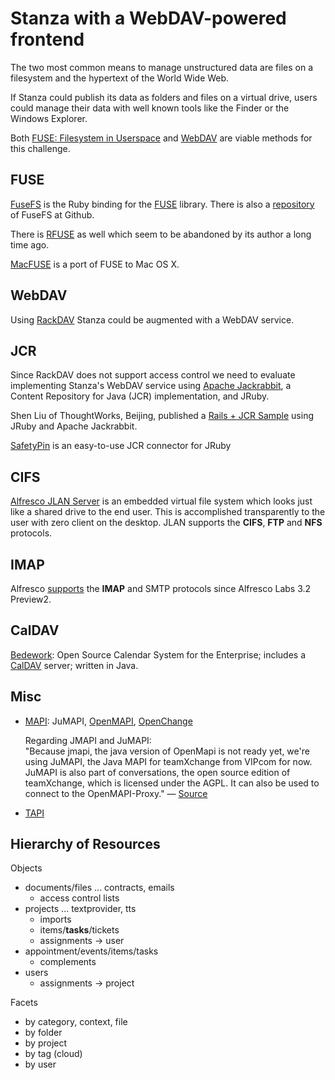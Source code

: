 # Stanza with a WebDAV-powered frontend

The two most common means to manage unstructured data are files on a
filesystem and the hypertext of the World Wide Web.

If Stanza could publish its data as folders and files on a virtual drive,
users could manage their data with well known tools like the Finder or the
Windows Explorer.

Both [FUSE: Filesystem in Userspace](http://fuse.sourceforge.net/) and
[WebDAV](http://www.webdav.org/) are viable methods for this challenge.

## FUSE

[FuseFS](https://rubyforge.org/projects/fusefs/) is the Ruby binding for the
[FUSE](http://fuse.sourceforge.net/) library. There is also a
[repository](http://github.com/rzownir/fusefs) of FuseFS at Github.

There is [RFUSE](http://rubyforge.org/projects/rfuse/) as well which seem to
be abandoned by its author a long time ago.

[MacFUSE](http://code.google.com/p/macfuse/) is a port of FUSE to Mac OS X.

## WebDAV

Using [RackDAV](http://github.com/georgi/rack_dav) Stanza could be augmented
with a WebDAV service.

## JCR

Since RackDAV does not support access control we need to evaluate implementing
Stanza's WebDAV service using [Apache Jackrabbit](http://jackrabbit.apache.org/),
a Content Repository for Java (JCR) implementation, and JRuby.

Shen Liu of ThoughtWorks, Beijing, published a
[Rails + JCR Sample](http://github.com/wpc/jcr-rails-demo) using JRuby and
Apache Jackrabbit.

[SafetyPin](https://github.com/jnraine/safety-pin) is an easy-to-use JCR connector for JRuby

## CIFS

[Alfresco JLAN Server](http://www.alfresco.com/products/aifs/) is an
embedded virtual file system which looks just like a shared drive to the
end user. This is accomplished transparently to the user with zero client on
the desktop. JLAN supports the __CIFS__, __FTP__ and __NFS__ protocols.

## IMAP

Alfresco [supports](http://wiki.alfresco.com/wiki/Alfresco_Labs_3.2_Preview2_IMAP)
the __IMAP__ and SMTP protocols since Alfresco Labs 3.2 Preview2.

## CalDAV

[Bedework](http://www.bedework.org/): Open Source Calendar System for the
Enterprise; includes a [CalDAV](http://en.wikipedia.org/wiki/CalDAV) server;
written in Java.

## Misc

  * [MAPI](http://en.wikipedia.org/wiki/Messaging_Application_Programming_Interface):
    JuMAPI,
    [OpenMAPI](http://openmapi.org/), [OpenChange](http://www.openchange.org/)

    Regarding JMAPI and JuMAPI:  
    "Because jmapi, the java version of OpenMapi is not ready yet, we're using
    JuMAPI, the Java MAPI for teamXchange from VIPcom for now. JuMAPI is also
    part of conversations, the open source edition of teamXchange, which is
    licensed under the AGPL. It can also be used to connect to the OpenMAPI-Proxy."
    — [Source](http://osbl.wilken.de/wiki/index.php/Con:nect)

  * [TAPI](http://en.wikipedia.org/wiki/Telephony_Application_Programming_Interface)

## Hierarchy of Resources

Objects

  * documents/files ... contracts, emails
    * access control lists
  * projects ... textprovider, tts
    * imports
    * items/__tasks__/tickets
    * assignments -> user
  * appointment/events/items/tasks
    * complements
  * users
    * assignments -> project

Facets

  * by category, context, file
  * by folder
  * by project
  * by tag (cloud)
  * by user
